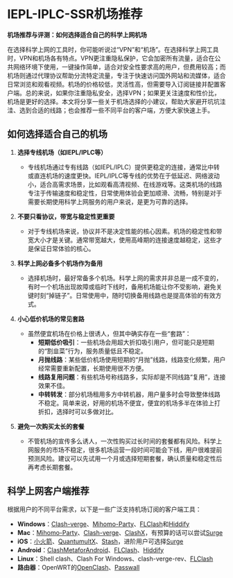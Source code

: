 # IEPL-IPLC-SSR机场推荐
**机场推荐与评测：如何选择适合自己的科学上网机场**

在选择科学上网的工具时，你可能听说过“VPN”和“机场”。在选择科学上网工具时，VPN和机场各有特点。VPN更注重隐私保护，它会加密所有流量，适合在公共网络环境下使用，一键操作简单，适合对安全性要求高的用户，但费用较高；而机场则通过代理协议帮助分流特定流量，专注于快速访问国外网站和流媒体，适合日常浏览和观看视频。机场的价格较低，灵活性高，但需要导入订阅链接并配置客户端。总的来说，如果你注重隐私安全，选择VPN；如果更关注速度和性价比，机场是更好的选择。本文将分享一些关于机场选择的小建议，帮助大家避开坑坑洼洼、选到合适的线路；也会推荐一些不同平台的客户端，方便大家快速上手。

## 如何选择适合自己的机场

1. **选择专线机场（如IEPL/IPLC等）**
   - 专线机场通过专有线路（如IEPL/IPLC）提供更稳定的连接，通常比中转或直连机场的速度更快。IEPL/IPLC等专线的优势在于低延迟、网络波动小，适合高需求场景，比如观看高清视频、在线游戏等。这类机场的线路专注于传输速度和稳定性，日常使用体验会更加顺滑、流畅，特别是对于需要长期使用科学上网服务的用户来说，是更为可靠的选择。

2. **不要只看协议，带宽与稳定性更重要**
   - 对于专线机场来说，协议并不是决定性能的核心因素。机场的稳定性和带宽大小才是关键。通常带宽越大，使用高峰期的连接速度越稳定，这些才是保证日常体验的核心。

3. **科学上网必备多个机场作为备用**
   - 选择机场时，最好常备多个机场。科学上网的需求并非总是一成不变的，有时一个机场出现故障或临时下线时，备用机场能让你不受影响，避免关键时刻“掉链子”。日常使用中，随时切换备用线路也是提高体验的有效方式。

4. **小心低价机场的常见套路**
   - 虽然便宜机场在价格上很诱人，但其中确实存在一些“套路”：
     - **短期低价吸引**：一些机场会用超大折扣吸引用户，但可能只是短期的“割韭菜”行为，服务质量低且不稳定。
     - **月抛线路**：某些低价机场使用短期的“月抛”线路，线路变化频繁，用户经常需要重新配置，长期使用很不方便。
     - **线路复用问题**：有些机场号称线路多，实际却是不同线路“复用”，连接效果不佳。
     - **中转转发**：部分机场租用多方中转机器，用户量多时会导致整体线路不稳定。简单来说，好用的机场不便宜，便宜的机场多半在体验上打折扣，选择时可以多做对比。

5. **避免一次购买太长的套餐**
   - 不管机场的宣传多么诱人，一次性购买过长时间的套餐都有风险。科学上网服务的市场不稳定，很多机场运营一段时间可能会下线，用户很难提前预测风险。建议可以先试用一个月或选择短期套餐，确认质量和稳定性后再考虑长期套餐。

## 科学上网客户端推荐

根据用户的不同平台需求，以下是一些广泛支持机场订阅的客户端工具：

- **Windows**：[Clash-verge](https://github.com/clash-verge-rev/clash-verge-rev/releases/download/v1.7.7/Clash.Verge_1.7.7_x64-setup.exe)、[Mihomo-Party](https://github.com/mihomo-party-org/mihomo-party/releases)、[FLClash](https://github.com/chen08209/FlClash)和[Hiddify](https://github.com/hiddify/hiddify-app)
- **Mac**：[Mihomo-Party](https://github.com/mihomo-party-org/mihomo-party/releases)、[Clash-verge](https://github.com/clash-verge-rev/clash-verge-rev/releases/download/v1.7.7/Clash.Verge_1.7.7_x64.dmg)、[ClashX](https://github.com/bannedbook/ClashX/releases)，有预算的话可以尝试[Surge](https://nssurge.com/)
- **iOS**：[小火箭](https://apps.apple.com/us/app/shadowrocket/id932747118)、[QuantumultX](https://apps.apple.com/us/app/quantumult-x/id1443988620)、[Stash](https://apps.apple.com/us/app/stash-rule-based-proxy/id1596063349)，进阶用户可选择[Surge](https://nssurge.com/)
- **Android**：[ClashMetaforAndroid](https://github.com/MetaCubeX/ClashMetaForAndroid/releases)、[FLClash](https://github.com/chen08209/FlClash)、[Hiddify](https://github.com/hiddify/hiddify-app)
- **Linux**：Shell clash、Clash For Windows、clash-verge-rev、[FLClash](https://github.com/chen08209/FlClash)
- **路由器**：OpenWRT的[OpenClash](https://github.com/vernesong/OpenClash)、[Passwall](https://github.com/xiaorouji/openwrt-passwall/releases)
